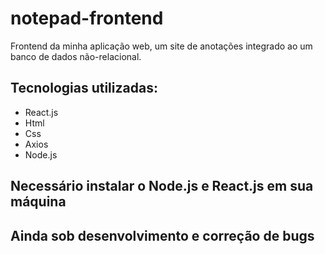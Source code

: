 # notepad-frontend
Frontend da minha aplicação web, um site de anotações integrado ao um banco de dados não-relacional.

## Tecnologias utilizadas:
- React.js
- Html
- Css
- Axios
- Node.js

## Necessário instalar o Node.js e React.js em sua máquina

## Ainda sob desenvolvimento e correção de bugs
